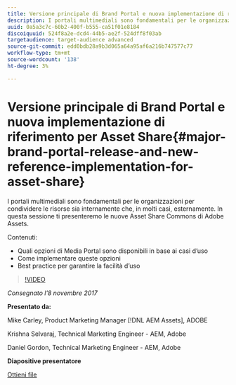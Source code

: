 ```yaml
---
title: Versione principale di Brand Portal e nuova implementazione di riferimento per Asset Share
description: I portali multimediali sono fondamentali per le organizzazioni per condividere le risorse sia internamente che, in molti casi, esternamente. In questa sessione presentiamo le nuove Asset Share Commons di Adobe Assets.
uuid: 0a5a3c7c-60b2-400f-b555-ca51f01e8184
discoiquuid: 524f8a2e-dcd4-44b5-ae2f-524dff8f03ab
targetaudience: target-audience advanced
source-git-commit: edd0bdb28a9b3d065a64a95af6a216b747577c77
workflow-type: tm+mt
source-wordcount: '138'
ht-degree: 3%

---
```


# Versione principale di Brand Portal e nuova implementazione di riferimento per Asset Share{#major-brand-portal-release-and-new-reference-implementation-for-asset-share}

I portali multimediali sono fondamentali per le organizzazioni per condividere le risorse sia internamente che, in molti casi, esternamente. In questa sessione ti presenteremo le nuove Asset Share Commons di Adobe Assets.

Contenuti:

* Quali opzioni di Media Portal sono disponibili in base ai casi d’uso
* Come implementare queste opzioni
* Best practice per garantire la facilità d’uso

>[!VIDEO](https://video.tv.adobe.com/v/20730/?quality=9)

*Consegnato l’8 novembre 2017*

**Presentato da:**

Mike Carley, Product Marketing Manager [!DNL AEM Assets], ADOBE

Krishna Selvaraj, Technical Marketing Engineer - AEM, Adobe

Daniel Gordon, Technical Marketing Engineer - AEM, Adobe

**Diapositive presentatore**

[Ottieni file](assets/gems+bp-asset+share+nov+8+17+.pdf)
<!--
[Get back to the Overview](https://helpx.adobe.com/experience-manager/kt/eseminars/gems/aem-index.html)
-->
